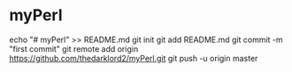 # myPerl
echo "# myPerl" >> README.md
git init
git add README.md
git commit -m "first commit"
git remote add origin https://github.com/thedarklord2/myPerl.git
git push -u origin master
